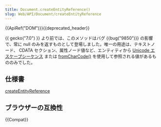 ```yaml
---
title: Document.createEntityReference()
slug: Web/API/Document/createEntityReference
---
```

{{ApiRef("DOM")}}{{deprecated_header}}

{{ gecko("7.0") }} より前では、このメソッドはバグ {{bug("9850")}} の影響で、常に null のみを返すものとして登場しました。唯一の用途は、テキストノード、 CDATA セクション、属性ノード値など、エンティティから [Unicode エスケープシーケンス](/ja/docs/Web/JavaScript/Guide/Grammar_and_types#unicode_escape_sequences) または [fromCharCode()](/ja/docs/Web/JavaScript/Reference/Global_Objects/String/fromCharCode) を使用して参照される値があるもののみでした。

## 仕様書

[createEntityReference](https://www.w3.org/TR/DOM-Level-3-Core/core.html#ID-392B75AE)

## ブラウザーの互換性

{{Compat}}
